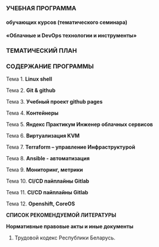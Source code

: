 ### УЧЕБНАЯ ПРОГРАММА

#### обучающих курсов (тематического семинара)

#### «Облачные и DevOps технологии и инструменты»

### ТЕМАТИЧЕСКИЙ ПЛАН

### СОДЕРЖАНИЕ ПРОГРАММЫ

Тема 1. **Linux shell**

Тема 2. **Git & github**

Тема 3. **Учебный проект github pages**

Тема 4. **Контейнеры**

Тема 5. **Яндекс Практикум Инженер облачных сервисов**

Тема 6. **Виртуализация KVM**

Тема 7. **Terraform – управление Инфраструктурой**

Тема 8. **Ansible - автоматизация**

Тема 9. **Мониторинг, метрики**

Тема 10. **CI/CD пайплайны Gitlab** 

Тема 11. **CI/CD пайплайны Gitlab**

Тема 12. **Openshift, CoreOS**

**СПИСОК РЕКОМЕНДУЕМОЙ ЛИТЕРАТУРЫ**

**Нормативные правовые акты и иные документы**

1. Трудовой кодекс Республики Беларусь.

